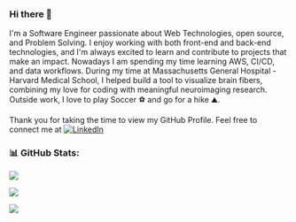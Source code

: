 ### Hi there 👋

<!--
**shrutivarade/shrutivarade** is a ✨ _special_ ✨ repository because its `README.md` (this file) appears on your GitHub profile.

Here are some ideas to get you started:

- 🔭 I’m currently working on ...
- 🌱 I’m currently learning ...
- 👯 I’m looking to collaborate on ...
- 🤔 I’m looking for help with ...
- 💬 Ask me about ...
- 📫 How to reach me: ...
- 😄 Pronouns: ...
- ⚡ Fun fact: ...
-->

<!-- ### 💫 About Me: -->
<!-- ✨I'm Shruti Varade<br>👩🏻‍💻My major is in Computer Science<br>🩻 I'm currently working at Mass General Hospital - Harvard Medical School<br>☁️ I've a keen interest in software development. So, I'm improving my problem solving skills<br>💬 Ask me about Java, Python, JavaScript, SQL<br>📫 Feel free to reach me at: https://www.linkedin.com/in/shruti-varade/<br>
-->

I'm a Software Engineer passionate about Web Technologies, open source, and Problem Solving. I enjoy working with both front-end and back-end technologies, and I'm always excited to learn and contribute to projects that make an impact. Nowadays I am spending my time learning AWS, CI/CD, and data workflows. During my time at Massachusetts General Hospital - Harvard Medical School, I helped build a tool to visualize brain fibers, combining my love for coding with meaningful neuroimaging research. Outside work, I love to play Soccer ⚽️ and go for a hike ⛰️. 

Thank you for taking the time to view my GitHub Profile. Feel free to connect me at [![LinkedIn](https://img.shields.io/badge/LinkedIn-%230077B5.svg?logo=linkedin&logoColor=white)](https://linkedin.com/in/shruti-varade) 

<!-- #### 🌐 Socials: -->

### 📊 GitHub Stats:
<!--![](https://github-readme-stats.vercel.app/api?username=shrutivarade&theme=default&hide_border=false&include_all_commits=true&count_private=true)-->

<!--![](https://github-readme-streak-stats.herokuapp.com/?user=shrutivarade&theme=default&hide_border=false) ![](https://github-readme-stats.vercel.app/api/top-langs/?username=shrutivarade&theme=default&hide_border=false&include_all_commits=true&count_private=true&layout=compact) -->

![](http://github-profile-summary-cards.vercel.app/api/cards/profile-details?username=shrutivarade&theme=github)

![](http://github-profile-summary-cards.vercel.app/api/cards/most-commit-language?username=shrutivarade&theme=github&exclude=jupyter%20Notebook)

![](http://github-profile-summary-cards.vercel.app/api/cards/productive-time?username=shrutivarade&theme=github&utcOffset=-05:00)




 <!-- ## 💻 Tech Stack

<div align="center">
  
### Languages
![C](https://img.shields.io/badge/c-%2300599C.svg?style=flat&logo=c&logoColor=white) 
![C++](https://img.shields.io/badge/c++-%2300599C.svg?style=flat&logo=c%2B%2B&logoColor=white) 
![HTML5](https://img.shields.io/badge/html5-%23E34F26.svg?style=flat&logo=html5&logoColor=white) 
![Java](https://img.shields.io/badge/java-%23ED8B00.svg?style=flat&logo=openjdk&logoColor=white) 
![JavaScript](https://img.shields.io/badge/javascript-%23323330.svg?style=flat&logo=javascript&logoColor=%23F7DF1E) 
![Python](https://img.shields.io/badge/python-3670A0?style=flat&logo=python&logoColor=ffdd54)

### Frameworks & Libraries
![React](https://img.shields.io/badge/react-%2320232a.svg?style=flat&logo=react&logoColor=%2361DAFB)
![NodeJS](https://img.shields.io/badge/node.js-6DA55F?style=flat&logo=node.js&logoColor=white)
![Bootstrap](https://img.shields.io/badge/bootstrap-%238511FA.svg?style=flat&logo=bootstrap&logoColor=white)
![Django](https://img.shields.io/badge/django-%23092E20.svg?style=flat&logo=django&logoColor=white)
![Flask](https://img.shields.io/badge/flask-%23000.svg?style=flat&logo=flask&logoColor=white)
![Express.js](https://img.shields.io/badge/express.js-%23404d59.svg?style=flat&logo=express&logoColor=%2361DAFB)
![Three js](https://img.shields.io/badge/threejs-black?style=flat&logo=three.js&logoColor=white)
![WebGL](https://img.shields.io/badge/WebGL-990000?logo=webgl&logoColor=white&style=flat)

### Databases
![MongoDB](https://img.shields.io/badge/MongoDB-%234ea94b.svg?style=flat&logo=mongodb&logoColor=white)
![MySQL](https://img.shields.io/badge/mysql-%2300000f.svg?style=flat&logo=mysql&logoColor=white)
![Postgres](https://img.shields.io/badge/postgres-%23316192.svg?style=flat&logo=postgresql&logoColor=white)

### Tools
![AWS](https://img.shields.io/badge/AWS-%23FF9900.svg?style=flat&logo=amazon-aws&logoColor=white)
![GithubPages](https://img.shields.io/badge/github%20pages-121013?style=flat&logo=github&logoColor=white)
![Docker](https://img.shields.io/badge/docker-%230db7ed.svg?style=flat&logo=docker&logoColor=white)
![Postman](https://img.shields.io/badge/Postman-FF6C37?style=flat&logo=postman&logoColor=white)
![Jira](https://img.shields.io/badge/jira-%230A0FFF.svg?style=flat&logo=jira&logoColor=white)
![Confluence](https://img.shields.io/badge/confluence-%23172BF4.svg?style=flat&logo=confluence&logoColor=white)

### Data Science
![NumPy](https://img.shields.io/badge/numpy-%23013243.svg?style=flat&logo=numpy&logoColor=white)
![Matplotlib](https://img.shields.io/badge/Matplotlib-%23ffffff.svg?style=flat&logo=Matplotlib&logoColor=black)
![Pandas](https://img.shields.io/badge/pandas-%23150458.svg?style=flat&logo=pandas&logoColor=white)
![Plotly](https://img.shields.io/badge/Plotly-%233F4F75.svg?style=flat&logo=plotly&logoColor=white)
![scikit-learn](https://img.shields.io/badge/scikit--learn-%23F7931E.svg?style=flat&logo=scikit-learn&logoColor=white)

### Design & Collaboration
![Canva](https://img.shields.io/badge/Canva-%2300C4CC.svg?style=flat&logo=Canva&logoColor=white) 
![Figma](https://img.shields.io/badge/figma-%23F24E1E.svg?style=flat&logo=figma&logoColor=white)
![Adobe XD](https://img.shields.io/badge/Adobe%20XD-470137?style=flat&logo=Adobe%20XD&logoColor=#FF61F6)

</div> -->

<!--
## 💻 Tech Stack


### Languages
[![Languages](https://skillicons.dev/icons?i=c,cpp,html,java,javascript,python&perline=6)](https://skillicons.dev)

### Frameworks & Libraries
[![Frameworks](https://skillicons.dev/icons?i=react,nodejs,bootstrap,django,express,threejs&perline=7)](https://skillicons.dev)

### Databases & Tools
[![Databases & Tools](https://skillicons.dev/icons?i=mongodb,mysql,postgresql,aws,github,docker,postman,jira&perline=7)](https://skillicons.dev)-->

<!-- ### Data Science & Design
[![Data Science & Design](https://skillicons.dev/icons?i=numpy,matplotlib,pandas,plotly,sklearn,canva,figma,xd&perline=6)](https://skillicons.dev)-->




<!-- ### ✍️ Random Dev Quote
![](https://quotes-github-readme.vercel.app/api?type=horizontal&theme=dark) -->

<!-- ### 🔝 Top Contributed Repo
![](https://github-contributor-stats.vercel.app/api?username=shrutivarade&limit=5&theme=dark&combine_all_yearly_contributions=true) -->

<!-- [![](https://visitcount.itsvg.in/api?id=shrutivarade&icon=0&color=0)](https://visitcount.itsvg.in) -->

<!-- Proudly created with GPRM ( https://gprm.itsvg.in ) -->
